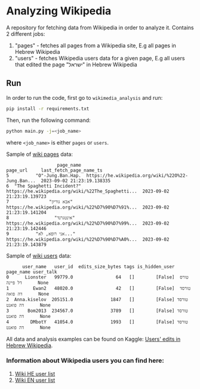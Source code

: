 # Analyzing Wikipedia

A repository for fetching data from Wikipedia in order to analyze it.
Contains 2 different jobs:
1. "pages" - fetches all pages from a Wikipedia site, E.g all pages in Hebrew Wikipedia
2. "users" - fetches Wikipedia users data for a given page, E.g all users that edited the page "ישראל" in Hebrew Wikipedia

## Run
In order to run the code, first go to `wikimedia_analysis` and run:
```bash
pip install -r requirements.txt
```
Then, run the following command:
```bash
python main.py -j=<job_name>
```
where `<job_name>` is either `pages` or `users`.

Sample of [wiki pages](wiki_pages.csv) data:
```csv
                   page_name                                           page_url     last_fetch_page_name_ts    
5          "O"-Jung.Ban.Hap.  https://he.wikipedia.org/wiki/%22O%22-Jung.Ban...  2023-09-02 21:23:19.138335        
6  "The Spaghetti Incident?"  https://he.wikipedia.org/wiki/%22The_Spaghetti...  2023-09-02 21:23:19.139723        
7               "אבא גוריון"  https://he.wikipedia.org/wiki/%22%D7%90%D7%91%...  2023-09-02 21:23:19.141204        
8                 "אינטגרנד"  https://he.wikipedia.org/wiki/%22%D7%90%D7%99%...  2023-09-02 21:23:19.142446        
9          "אני רופא, לא..."  https://he.wikipedia.org/wiki/%22%D7%90%D7%A0%...  2023-09-02 21:23:19.143879   
```

Sample of [wiki users](https://www.kaggle.com/yalonfishbaine/wiki-he-users-edits-analyzing/edit) data:
```csv
      user_name   user_id  edits_size_bytes tags is_hidden_user      page_name user_talk
0      Lionster   99779.0                64   []        [False]  טורס דל פיינה      None
1         Ewan2   48020.0                42   []        [False]  טורסד דה פואה      None
2  Anna.kiselov  205151.0              1847   []        [False] טורסד דה פואנט      None
3       Bom2013  234567.0              3789   []        [False] טורסד דה פואנט      None
4        DMbotY   41054.0              1993   []        [False] טורסד דה פואנט      None
```

All data and analysis examples can be found on Kaggle: [Users' edits in Hebrew Wikipedia](https://www.kaggle.com/datasets/yalonfishbaine/users-edits-in-hebrew-wikipedia). 
### Information about Wikipedia users you can find here:   
1. [Wiki HE user list](https://he.m.wikipedia.org/w/index.php?title=%D7%9E%D7%99%D7%95%D7%97%D7%93:%D7%A8%D7%A9%D7%99%D7%9E%D7%AA_%D7%9E%D7%A9%D7%AA%D7%9E%D7%A9%D7%99%D7%9D&group=sysop)
2. [Wiki EN user list](https://en.wikipedia.org/wiki/Special:ListUsers)